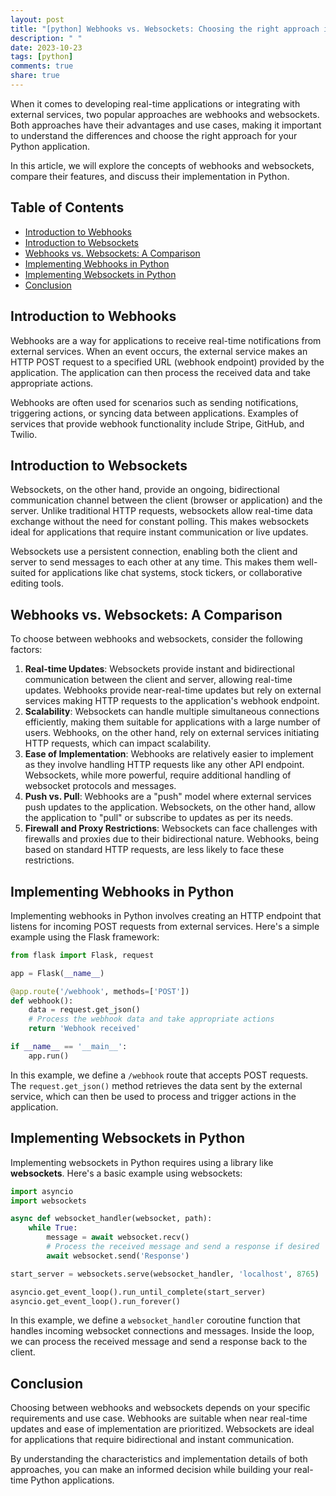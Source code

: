 ```yaml
---
layout: post
title: "[python] Webhooks vs. Websockets: Choosing the right approach in Python"
description: " "
date: 2023-10-23
tags: [python]
comments: true
share: true
---
```


When it comes to developing real-time applications or integrating with external services, two popular approaches are webhooks and websockets. Both approaches have their advantages and use cases, making it important to understand the differences and choose the right approach for your Python application. 

In this article, we will explore the concepts of webhooks and websockets, compare their features, and discuss their implementation in Python.

## Table of Contents
- [Introduction to Webhooks](#introduction-to-webhooks)
- [Introduction to Websockets](#introduction-to-websockets)
- [Webhooks vs. Websockets: A Comparison](#webhooks-vs-websockets-a-comparison)
- [Implementing Webhooks in Python](#implementing-webhooks-in-python)
- [Implementing Websockets in Python](#implementing-websockets-in-python)
- [Conclusion](#conclusion)

## Introduction to Webhooks
Webhooks are a way for applications to receive real-time notifications from external services. When an event occurs, the external service makes an HTTP POST request to a specified URL (webhook endpoint) provided by the application. The application can then process the received data and take appropriate actions.

Webhooks are often used for scenarios such as sending notifications, triggering actions, or syncing data between applications. Examples of services that provide webhook functionality include Stripe, GitHub, and Twilio.

## Introduction to Websockets
Websockets, on the other hand, provide an ongoing, bidirectional communication channel between the client (browser or application) and the server. Unlike traditional HTTP requests, websockets allow real-time data exchange without the need for constant polling. This makes websockets ideal for applications that require instant communication or live updates.

Websockets use a persistent connection, enabling both the client and server to send messages to each other at any time. This makes them well-suited for applications like chat systems, stock tickers, or collaborative editing tools.

## Webhooks vs. Websockets: A Comparison
To choose between webhooks and websockets, consider the following factors:

1. **Real-time Updates**: Websockets provide instant and bidirectional communication between the client and server, allowing real-time updates. Webhooks provide near-real-time updates but rely on external services making HTTP requests to the application's webhook endpoint.
2. **Scalability**: Websockets can handle multiple simultaneous connections efficiently, making them suitable for applications with a large number of users. Webhooks, on the other hand, rely on external services initiating HTTP requests, which can impact scalability.
3. **Ease of Implementation**: Webhooks are relatively easier to implement as they involve handling HTTP requests like any other API endpoint. Websockets, while more powerful, require additional handling of websocket protocols and messages.
4. **Push vs. Pull**: Webhooks are a "push" model where external services push updates to the application. Websockets, on the other hand, allow the application to "pull" or subscribe to updates as per its needs.
5. **Firewall and Proxy Restrictions**: Websockets can face challenges with firewalls and proxies due to their bidirectional nature. Webhooks, being based on standard HTTP requests, are less likely to face these restrictions.

## Implementing Webhooks in Python
Implementing webhooks in Python involves creating an HTTP endpoint that listens for incoming POST requests from external services. Here's a simple example using the Flask framework:

```python
from flask import Flask, request

app = Flask(__name__)

@app.route('/webhook', methods=['POST'])
def webhook():
    data = request.get_json()
    # Process the webhook data and take appropriate actions
    return 'Webhook received'

if __name__ == '__main__':
    app.run()
```

In this example, we define a `/webhook` route that accepts POST requests. The `request.get_json()` method retrieves the data sent by the external service, which can then be used to process and trigger actions in the application.

## Implementing Websockets in Python
Implementing websockets in Python requires using a library like **websockets**. Here's a basic example using websockets:

```python
import asyncio
import websockets

async def websocket_handler(websocket, path):
    while True:
        message = await websocket.recv()
        # Process the received message and send a response if desired
        await websocket.send('Response')

start_server = websockets.serve(websocket_handler, 'localhost', 8765)

asyncio.get_event_loop().run_until_complete(start_server)
asyncio.get_event_loop().run_forever()
```

In this example, we define a `websocket_handler` coroutine function that handles incoming websocket connections and messages. Inside the loop, we can process the received message and send a response back to the client. 

## Conclusion
Choosing between webhooks and websockets depends on your specific requirements and use case. Webhooks are suitable when near real-time updates and ease of implementation are prioritized. Websockets are ideal for applications that require bidirectional and instant communication.

By understanding the characteristics and implementation details of both approaches, you can make an informed decision while building your real-time Python applications.